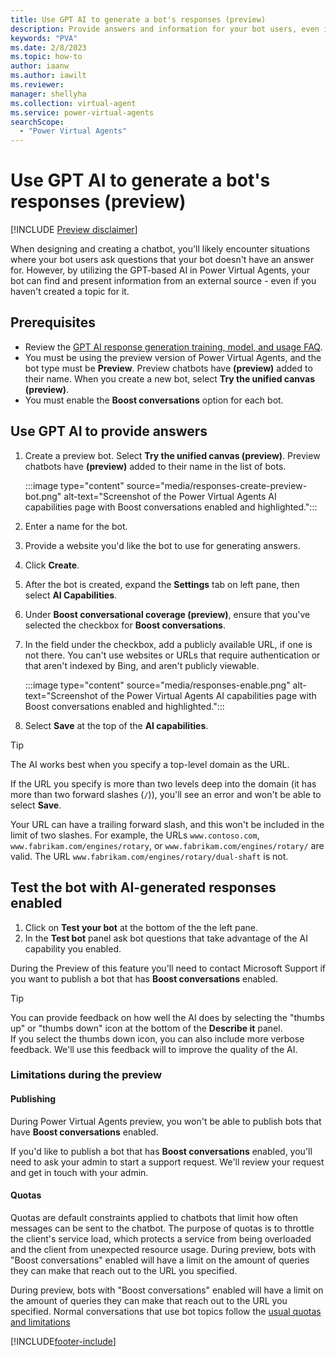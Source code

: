 ```yaml
---
title: Use GPT AI to generate a bot's responses (preview)
description: Provide answers and information for your bot users, even if you haven't created a topic for their issue.
keywords: "PVA"
ms.date: 2/8/2023
ms.topic: how-to
author: iaanw
ms.author: iawilt
ms.reviewer: 
manager: shellyha
ms.collection: virtual-agent
ms.service: power-virtual-agents
searchScope:
  - "Power Virtual Agents"
---
```


# Use GPT AI to generate a bot's responses (preview)

[!INCLUDE [Preview disclaimer](includes/cc-beta-prerelease-disclaimer.md)]

When designing and creating a chatbot, you'll likely encounter situations where your bot users ask questions that your bot doesn't have an answer for. However, by utilizing the GPT-based AI in Power Virtual Agents, your bot can find and present information from an external source - even if you haven't created a topic for it.

## Prerequisites
- Review the [GPT AI response generation training, model, and usage FAQ](gpt-answers-faq.md).
- You must be using the preview version of Power Virtual Agents, and the bot type must be **Preview**. Preview chatbots have **(preview)** added to their name. When you create a new bot, select **Try the unified canvas (preview)**.
- You must enable the **Boost conversations** option for each bot.

## Use GPT AI to provide answers

1. Create a preview bot. Select **Try the unified canvas (preview)**. Preview chatbots have **(preview)** added to their name in the list of bots.

    :::image type="content" source="media/responses-create-preview-bot.png" alt-text="Screenshot of the Power Virtual Agents AI capabilities page with Boost conversations enabled and highlighted.":::
    
1. Enter a name for the bot.

3. Provide a website you'd like the bot to use for generating answers.

3. Click **Create**.

3. After the bot is created, expand the **Settings** tab on left pane, then select **AI Capabilities**.

1. Under **Boost conversational coverage (preview)**, ensure that you've selected the checkbox for **Boost conversations**.

1. In the field under the checkbox, add a publicly available URL, if one is not there. You can't use websites or URLs that require authentication or that aren't indexed by Bing, and aren't publicly viewable.

    :::image type="content" source="media/responses-enable.png" alt-text="Screenshot of the Power Virtual Agents AI capabilities page with Boost conversations enabled and highlighted.":::

1. Select **Save** at the top of the **AI capabilities**.

> [!TIP]
>
> The AI works best when you specify a top-level domain as the URL. 
> 
> If the URL you specify is more than two levels deep into the domain (it has more than two forward slashes (`/`)), you'll see an error and won't be able to select **Save**. 
>
> Your URL can have a trailing forward slash, and this won't be included in the limit of two slashes. For example, the URLs `www.contoso.com`, `www.fabrikam.com/engines/rotary`, or `www.fabrikam.com/engines/rotary/` are valid. The URL `www.fabrikam.com/engines/rotary/dual-shaft` is not.

## Test the bot with AI-generated responses enabled

1. Click on **Test your bot** at the bottom of the the left pane. 
1. In the **Test bot** panel ask bot questions that take advantage of the AI capability you enabled.

During the Preview of this feature you'll need to contact Microsoft Support if you want to publish a bot that has **Boost conversations** enabled.


> [!TIP]
>  
> You can provide feedback on how well the AI does by selecting the "thumbs up" or "thumbs down" icon at the bottom of the **Describe it** panel.  
> If you select the thumbs down icon, you can also include more verbose feedback. We'll use this feedback will to improve the quality of the AI.

### Limitations during the preview

#### Publishing

During Power Virtual Agents preview, you won't be able to publish bots that have **Boost conversations** enabled. <!-- we need to call this out in the publishing topic, and the preview limitations topic -->

If you'd like to publish a bot that has **Boost conversations** enabled, you'll need to ask your admin to start a support request. We'll review your request and get in touch with your admin. 

#### Quotas

Quotas are default constraints applied to chatbots that limit how often messages can be sent to the chatbot. The purpose of quotas is to throttle the client's service load, which protects a service from being overloaded and the client from unexpected resource usage. During preview, bots with "Boost conversations" enabled will have a limit on the amount of queries they can make that reach out to the URL you specified.

During preview, bots with "Boost conversations" enabled will have a limit on the amount of queries they can make that reach out to the URL you specified. Normal conversations that use bot topics follow the [usual quotas and limitations](../requirements-quotas#quotas)

[!INCLUDE[footer-include](includes/footer-banner.md)]
